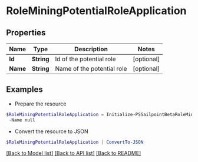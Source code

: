 # RoleMiningPotentialRoleApplication
## Properties

Name | Type | Description | Notes
------------ | ------------- | ------------- | -------------
**Id** | **String** | Id of the potential role | [optional] 
**Name** | **String** | Name of the potential role | [optional] 

## Examples

- Prepare the resource
```powershell
$RoleMiningPotentialRoleApplication = Initialize-PSSailpointBetaRoleMiningPotentialRoleApplication  -Id null `
 -Name null
```

- Convert the resource to JSON
```powershell
$RoleMiningPotentialRoleApplication | ConvertTo-JSON
```

[[Back to Model list]](../README.md#documentation-for-models) [[Back to API list]](../README.md#documentation-for-api-endpoints) [[Back to README]](../README.md)

